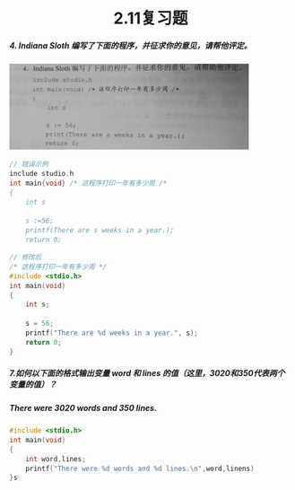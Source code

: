 # <center>2.11复习题</center>

##### 4. Indiana Sloth 编写了下面的程序，并征求你的意见，请帮他评定。
![123](assets/Snipaste_2020-01-25_13-28-14.png)

```c
// 错误示例
include studio.h
int main{void} /* 这程序打印一年有多少周 /*
{
    int s

    s :=56;
    printf(There are s weeks in a year.);
    return 0;
```

```c
// 修改后
/* 这程序打印一年有多少周 */
#include <stdio.h>
int main(void)  
{
    int s;

    s = 56;
    printf("There are %d weeks in a year.", s);
    return 0;
}
```

##### 7.如何以下面的格式输出变量 word 和 lines 的值（这里，3020和350代表两个变量的值）？

##### There were 3020 words and 350 lines.

```c
#include <stdio.h>
int main(void)
{
    int word,lines;
    printf("There were %d words and %d lines.\n",word,linens)
}s